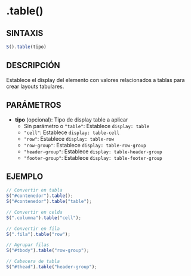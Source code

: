 # .table()

## SINTAXIS
```javascript
S().table(tipo)
```

## DESCRIPCIÓN
Establece el display del elemento con valores relacionados a tablas para crear layouts tabulares.

## PARÁMETROS
- **tipo** (opcional): Tipo de display table a aplicar
  - Sin parámetro o `"table"`: Establece `display: table`
  - `"cell"`: Establece `display: table-cell`
  - `"row"`: Establece `display: table-row`
  - `"row-group"`: Establece `display: table-row-group`
  - `"header-group"`: Establece `display: table-header-group`
  - `"footer-group"`: Establece `display: table-footer-group`

## EJEMPLO
```javascript
// Convertir en tabla
S("#contenedor").table();
S("#contenedor").table("table");

// Convertir en celda
S(".columna").table("cell");

// Convertir en fila
S(".fila").table("row");

// Agrupar filas
S("#tbody").table("row-group");

// Cabecera de tabla
S("#thead").table("header-group");
```